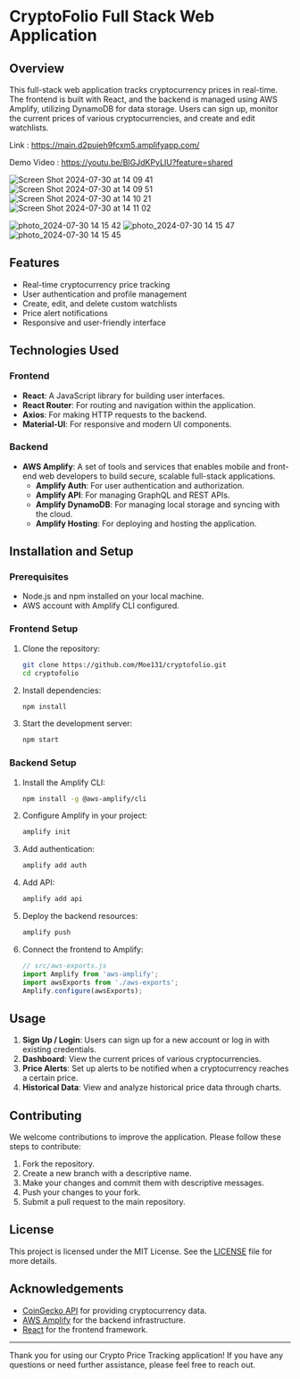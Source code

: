 # CryptoFolio Full Stack Web Application

## Overview

This full-stack web application tracks cryptocurrency prices in real-time. The frontend is built with React, and the backend is managed using AWS Amplify, utilizing DynamoDB for data storage. Users can sign up, monitor the current prices of various cryptocurrencies, and create and edit watchlists.

Link : https://main.d2pujeh9fcxm5.amplifyapp.com/

Demo Video : https://youtu.be/BIGJdKPyLIU?feature=shared

![Screen Shot 2024-07-30 at 14 09 41](https://github.com/user-attachments/assets/115cb7e2-e126-40ac-ba2d-1b8cb4a1e4a9)
![Screen Shot 2024-07-30 at 14 09 51](https://github.com/user-attachments/assets/d0a7733d-989c-4327-a6d8-e956e586bc10)
![Screen Shot 2024-07-30 at 14 10 21](https://github.com/user-attachments/assets/235a5d83-078c-4145-8d9e-64653e7a6945)
![Screen Shot 2024-07-30 at 14 11 02](https://github.com/user-attachments/assets/8df8b661-7908-4bc6-8bc2-2ee599c11edf)

![photo_2024-07-30 14 15 42](https://github.com/user-attachments/assets/93bbc578-6fb1-49bb-bbde-76a6205824fa)
![photo_2024-07-30 14 15 47](https://github.com/user-attachments/assets/c785386e-4efb-4bcd-a11e-fcab55c9ce5d)
![photo_2024-07-30 14 15 45](https://github.com/user-attachments/assets/04442009-076f-4f79-b0cf-59649ad30239)


## Features

- Real-time cryptocurrency price tracking
- User authentication and profile management
- Create, edit, and delete custom watchlists
- Price alert notifications
- Responsive and user-friendly interface

## Technologies Used

### Frontend

- **React**: A JavaScript library for building user interfaces.
- **React Router**: For routing and navigation within the application.
- **Axios**: For making HTTP requests to the backend.
- **Material-UI**: For responsive and modern UI components.

### Backend

- **AWS Amplify**: A set of tools and services that enables mobile and front-end web developers to build secure, scalable full-stack applications.
  - **Amplify Auth**: For user authentication and authorization.
  - **Amplify API**: For managing GraphQL and REST APIs.
  - **Amplify DynamoDB**: For managing local storage and syncing with the cloud.
  - **Amplify Hosting**: For deploying and hosting the application.

## Installation and Setup

### Prerequisites

- Node.js and npm installed on your local machine.
- AWS account with Amplify CLI configured.

### Frontend Setup

1. Clone the repository:
    ```bash
    git clone https://github.com/Moe131/cryptofolio.git
    cd cryptofolio
    ```

2. Install dependencies:
    ```bash
    npm install
    ```

3. Start the development server:
    ```bash
    npm start
    ```

### Backend Setup

1. Install the Amplify CLI:
    ```bash
    npm install -g @aws-amplify/cli
    ```

2. Configure Amplify in your project:
    ```bash
    amplify init
    ```

3. Add authentication:
    ```bash
    amplify add auth
    ```

4. Add API:
    ```bash
    amplify add api
    ```

5. Deploy the backend resources:
    ```bash
    amplify push
    ```

6. Connect the frontend to Amplify:
    ```javascript
    // src/aws-exports.js
    import Amplify from 'aws-amplify';
    import awsExports from './aws-exports';
    Amplify.configure(awsExports);
    ```

## Usage

1. **Sign Up / Login**: Users can sign up for a new account or log in with existing credentials.
2. **Dashboard**: View the current prices of various cryptocurrencies.
3. **Price Alerts**: Set up alerts to be notified when a cryptocurrency reaches a certain price.
4. **Historical Data**: View and analyze historical price data through charts.

## Contributing

We welcome contributions to improve the application. Please follow these steps to contribute:

1. Fork the repository.
2. Create a new branch with a descriptive name.
3. Make your changes and commit them with descriptive messages.
4. Push your changes to your fork.
5. Submit a pull request to the main repository.

## License

This project is licensed under the MIT License. See the [LICENSE](LICENSE) file for more details.

## Acknowledgements

- [CoinGecko API](https://www.coingecko.com/en/api) for providing cryptocurrency data.
- [AWS Amplify](https://aws.amazon.com/amplify/) for the backend infrastructure.
- [React](https://reactjs.org/) for the frontend framework.

---

Thank you for using our Crypto Price Tracking application! If you have any questions or need further assistance, please feel free to reach out.
